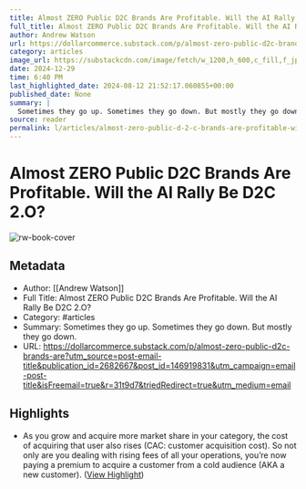 ```yaml
---
title: Almost ZERO Public D2C Brands Are Profitable. Will the AI Rally Be D2C 2.O?
full_title: Almost ZERO Public D2C Brands Are Profitable. Will the AI Rally Be D2C 2.O?
author: Andrew Watson
url: https://dollarcommerce.substack.com/p/almost-zero-public-d2c-brands-are?utm_source=post-email-title&publication_id=2682667&post_id=146919831&utm_campaign=email-post-title&isFreemail=true&r=31t9d7&triedRedirect=true&utm_medium=email
category: articles
image_url: https://substackcdn.com/image/fetch/w_1200,h_600,c_fill,f_jpg,q_auto:good,fl_progressive:steep,g_auto/https%3A%2F%2Fsubstack-post-media.s3.amazonaws.com%2Fpublic%2Fimages%2F5941446b-e031-4722-baba-f7e00188604c_2268x1512.heic
date: 2024-12-29
time: 6:40 PM
last_highlighted_date: 2024-08-12 21:52:17.060855+00:00
published_date: None
summary: |
  Sometimes they go up. Sometimes they go down. But mostly they go down.
source: reader
permalink: l/articles/almost-zero-public-d-2-c-brands-are-profitable-will-the-ai-rally-be-d-2-c-2-o
---
```

# Almost ZERO Public D2C Brands Are Profitable. Will the AI Rally Be D2C 2.O?

![rw-book-cover](https://substackcdn.com/image/fetch/w_1200,h_600,c_fill,f_jpg,q_auto:good,fl_progressive:steep,g_auto/https%3A%2F%2Fsubstack-post-media.s3.amazonaws.com%2Fpublic%2Fimages%2F5941446b-e031-4722-baba-f7e00188604c_2268x1512.heic)

## Metadata
- Author: [[Andrew Watson]]
- Full Title: Almost ZERO Public D2C Brands Are Profitable. Will the AI Rally Be D2C 2.O?
- Category: #articles
- Summary: Sometimes they go up. Sometimes they go down. But mostly they go down.
- URL: https://dollarcommerce.substack.com/p/almost-zero-public-d2c-brands-are?utm_source=post-email-title&publication_id=2682667&post_id=146919831&utm_campaign=email-post-title&isFreemail=true&r=31t9d7&triedRedirect=true&utm_medium=email

## Highlights
- As you grow and acquire more market share in your category, the cost of acquiring that user also rises (CAC: customer acquisition cost). So not only are you dealing with rising fees of all your operations, you’re now paying a premium to acquire a customer from a cold audience (AKA a new customer). ([View Highlight](https://read.readwise.io/read/01j5497r7p41hhvnw9rrfqff2a))


